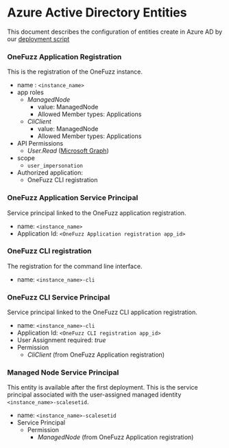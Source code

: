 # Azure Active Directory Entities
This document describes the configuration of entities create in Azure AD by our [deployment script](../src/deployment/deploy.py)

### OneFuzz Application Registration
This is the registration of the OneFuzz instance.
* name : `<instance_name>`
* app roles
    * _ManagedNode_
        * value: ManagedNode
        * Allowed Member types: Applications
    * _CliClient_
        * value: ManagedNode
        * Allowed Member types: Applications
* API Permissions
    * _User.Read_ ([Microsoft Graph](https://docs.microsoft.com/en-us/graph/permissions-reference#user-permissions))
* scope
    * `user_impersonation`
* Authorized application:
    * OneFuzz CLI registration

### OneFuzz Application Service Principal
Service principal linked to the OneFuzz application registration.
* name: `<instance_name>`
* Application Id: `<OneFuzz Application registration app_id>`

### OneFuzz CLI registration
The registration for the command line interface.
* name: `<instance_name>-cli`

### OneFuzz CLI Service Principal
Service principal linked to the OneFuzz CLI application registration.
* name: `<instance_name>-cli`
* Application Id: `<OneFuzz CLI registration app_id>`
* User Assignment required: _true_
* Permission
    * _CliClient_ (from OneFuzz Application registration)

### Managed Node Service Principal
This entity is available after the first deployment. This is the service principal associated with the user-assigned managed identity `<instance_name>-scalesetid`.

* name: `<instance_name>-scalesetid`
* Service Principal
    * Permission
        * _ManagedNode_ (from OneFuzz Application registration)

